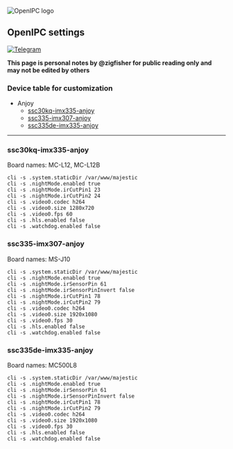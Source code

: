 ![OpenIPC logo][logo]

## OpenIPC settings

[![Telegram][chat]][telegram_en]

**This page is personal notes by @zigfisher for public reading only and may not be edited by others**

### Device table for customization

* Anjoy
    * [ssc30kq-imx335-anjoy](#ssc335-imx307-anjoy)
    * [ssc335-imx307-anjoy](#ssc335-imx307-anjoy)
    * [ssc335de-imx335-anjoy](#ssc335de-imx335-anjoy)


-------


### ssc30kq-imx335-anjoy

Board names: MC-L12, MC-L12B

```
cli -s .system.staticDir /var/www/majestic
cli -s .nightMode.enabled true
cli -s .nightMode.irCutPin1 23
cli -s .nightMode.irCutPin2 24
cli -s .video0.codec h264
cli -s .video0.size 1280x720
cli -s .video0.fps 60
cli -s .hls.enabled false
cli -s .watchdog.enabled false
```


### ssc335-imx307-anjoy

Board names: MS-J10

```
cli -s .system.staticDir /var/www/majestic
cli -s .nightMode.enabled true
cli -s .nightMode.irSensorPin 61
cli -s .nightMode.irSensorPinInvert false
cli -s .nightMode.irCutPin1 78
cli -s .nightMode.irCutPin2 79
cli -s .video0.codec h264
cli -s .video0.size 1920x1080
cli -s .video0.fps 30
cli -s .hls.enabled false
cli -s .watchdog.enabled false
```


### ssc335de-imx335-anjoy

Board names: MC500L8

```
cli -s .system.staticDir /var/www/majestic
cli -s .nightMode.enabled true
cli -s .nightMode.irSensorPin 61
cli -s .nightMode.irSensorPinInvert false
cli -s .nightMode.irCutPin1 78
cli -s .nightMode.irCutPin2 79
cli -s .video0.codec h264
cli -s .video0.size 1920x1080
cli -s .video0.fps 30
cli -s .hls.enabled false
cli -s .watchdog.enabled false
```


[logo]: https://openipc.org/assets/openipc-logo-black.svg
[chat]: https://openipc.org/images/telegram_button.svg
[telegram_en]: https://t.me/OpenIPC
